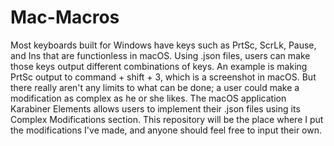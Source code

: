 # Mac-Macros
Most keyboards built for Windows have keys such as PrtSc, ScrLk, Pause, and Ins that are functionless in macOS.
Using .json files, users can make those keys output different combinations of keys.
An example is making PrtSc output to command + shift + 3, which is a screenshot in macOS.
But there really aren't any limits to what can be done; a user could make a modification as complex as he or she likes.
The macOS application Karabiner Elements allows users to implement their .json files using its Complex Modifications section.
This repository will be the place where I put the modifications I've made, and anyone should feel free to input their own.
